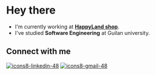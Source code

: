 # Hey there


- I'm currently working at **[HappyLand shop](https://shop-happyland.com)**.
- I've studied <b>Software Engineering</b> at Guilan university.


## Connect with me
[![icons8-linkedin-48](https://user-images.githubusercontent.com/74541595/179397144-552658c1-0a28-46b5-be2b-3fbf85ace9d8.png)](https://www.linkedin.com/in/shirin-abdollahzadeh-65b689199)
[![icons8-gmail-48](https://user-images.githubusercontent.com/74541595/179397245-37cdb849-4283-4f70-956c-f2e739e44401.png)](mailto:shiringohariii@gmail.com)
